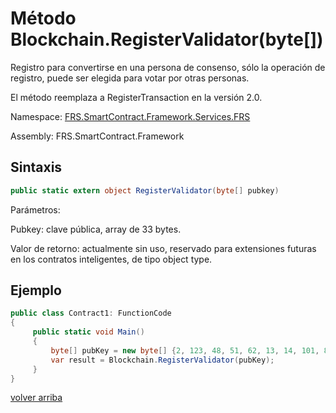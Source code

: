 # Método Blockchain.RegisterValidator(byte[])

Registro para convertirse en una persona de consenso, sólo la operación de registro, puede ser elegida para votar por otras personas.

El método reemplaza a RegisterTransaction en la versión 2.0.

Namespace: [FRS.SmartContract.Framework.Services.FRS](../../FRS.md)

Assembly: FRS.SmartContract.Framework

## Sintaxis

```c#
public static extern object RegisterValidator(byte[] pubkey)
```

Parámetros:

Pubkey: clave pública, array de 33 bytes.

Valor de retorno: actualmente sin uso, reservado para extensiones futuras en los contratos inteligentes, de tipo object type.

## Ejemplo

```c#
public class Contract1: FunctionCode
{
     public static void Main()
     {
         byte[] pubKey = new byte[] {2, 123, 48, 51, 62, 13, 14, 101, 82, 174, 109, 29, 169, 249, 64, 159, 85, 30, 53, 238, 151, 25, 48, 94, 148, 93, 196, 220, 186, 153, 132, 86, 202};
         var result = Blockchain.RegisterValidator(pubKey);
     }
}
```



[volver arriba](../Blockchain.md)
